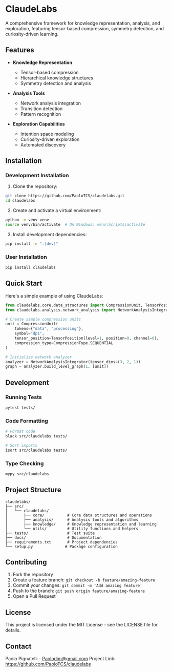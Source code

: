 

# ClaudeLabs

A comprehensive framework for knowledge representation, analysis, and exploration, featuring tensor-based compression, symmetry detection, and curiosity-driven learning.

## Features

- **Knowledge Representation**
  - Tensor-based compression
  - Hierarchical knowledge structures
  - Symmetry detection and analysis

- **Analysis Tools**
  - Network analysis integration
  - Transition detection
  - Pattern recognition

- **Exploration Capabilities**
  - Intention space modeling
  - Curiosity-driven exploration
  - Automated discovery

## Installation

### Development Installation

1. Clone the repository:
```bash
git clone https://github.com/PaoloTCS/claudelabs.git
cd claudelabs
```

2. Create and activate a virtual environment:
```bash
python -m venv venv
source venv/bin/activate  # On Windows: venv\Scripts\activate
```

3. Install development dependencies:
```bash
pip install -e ".[dev]"
```

### User Installation

```bash
pip install claudelabs
```

## Quick Start

Here's a simple example of using ClaudeLabs:

```python
from claudelabs.core.data_structures import CompressionUnit, TensorPosition
from claudelabs.analysis.network_analysis import NetworkAnalysisIntegrator

# Create sample compression units
unit = CompressionUnit(
    tokens={"data", "processing"},
    symbol="dp1",
    tensor_position=TensorPosition(level=1, position=0, channel=0),
    compression_type=CompressionType.SEQUENTIAL
)

# Initialize network analyzer
analyzer = NetworkAnalysisIntegrator(tensor_dims=(3, 2, 1))
graph = analyzer.build_level_graph(1, [unit])
```

## Development

### Running Tests

```bash
pytest tests/
```

### Code Formatting

```bash
# Format code
black src/claudelabs tests/

# Sort imports
isort src/claudelabs tests/
```

### Type Checking

```bash
mypy src/claudelabs
```

## Project Structure

```
claudelabs/
├── src/
│   └── claudelabs/
│       ├── core/          # Core data structures and operations
│       ├── analysis/      # Analysis tools and algorithms
│       ├── knowledge/     # Knowledge representation and learning
│       └── utils/         # Utility functions and helpers
├── tests/                 # Test suite
├── docs/                  # Documentation
├── requirements.txt       # Project dependencies
└── setup.py              # Package configuration
```

## Contributing

1. Fork the repository
2. Create a feature branch: `git checkout -b feature/amazing-feature`
3. Commit your changes: `git commit -m 'Add amazing feature'`
4. Push to the branch: `git push origin feature/amazing-feature`
5. Open a Pull Request

## License

This project is licensed under the MIT License - see the LICENSE file for details.

## Contact

Paolo Pignatelli - Paolodim@gmail.com
Project Link: https://github.com/PaoloTCS/claudelabs